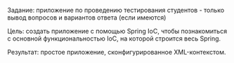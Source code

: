 Задание: приложение по проведению тестирования студентов - только вывод вопросов и вариантов ответа (если имеются)

Цель: cоздать приложение с помощью Spring IoC, чтобы познакомиться с основной функциональностью IoC, на которой строится весь Spring.

Результат: простое приложение, сконфигурированное XML-контекстом.